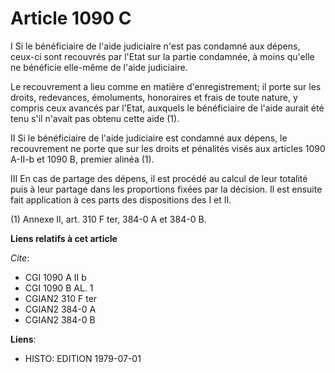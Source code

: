 # Article 1090 C

I  Si le bénéficiaire de l'aide judiciaire n'est pas condamné aux dépens, ceux-ci sont recouvrés par l'Etat sur la partie
condamnée, à moins qu'elle ne bénéficie elle-même de l'aide judiciaire.

Le recouvrement a lieu comme en matière d'enregistrement; il porte sur les droits, redevances, émoluments, honoraires et
frais de toute nature, y compris ceux avancés par l'Etat, auxquels le bénéficiaire de l'aide aurait été tenu s'il n'avait pas
obtenu cette aide (1).

II  Si le bénéficiaire de l'aide judiciaire est condamné aux dépens, le recouvrement ne porte que sur les droits et pénalités
visés aux articles 1090 A-II-b et 1090 B, premier alinéa (1).

III  En cas de partage des dépens, il est procédé au calcul de leur totalité puis à leur partage dans les proportions fixées
par la décision. Il est ensuite fait application à ces parts des dispositions des I et II.

(1)  Annexe II, art. 310 F ter, 384-0 A et 384-0 B.

**Liens relatifs à cet article**

_Cite_:

  - CGI 1090 A II b
  - CGI 1090 B AL. 1
  - CGIAN2 310 F ter
  - CGIAN2 384-0 A
  - CGIAN2 384-0 B

**Liens**:

  - HISTO: EDITION 1979-07-01
